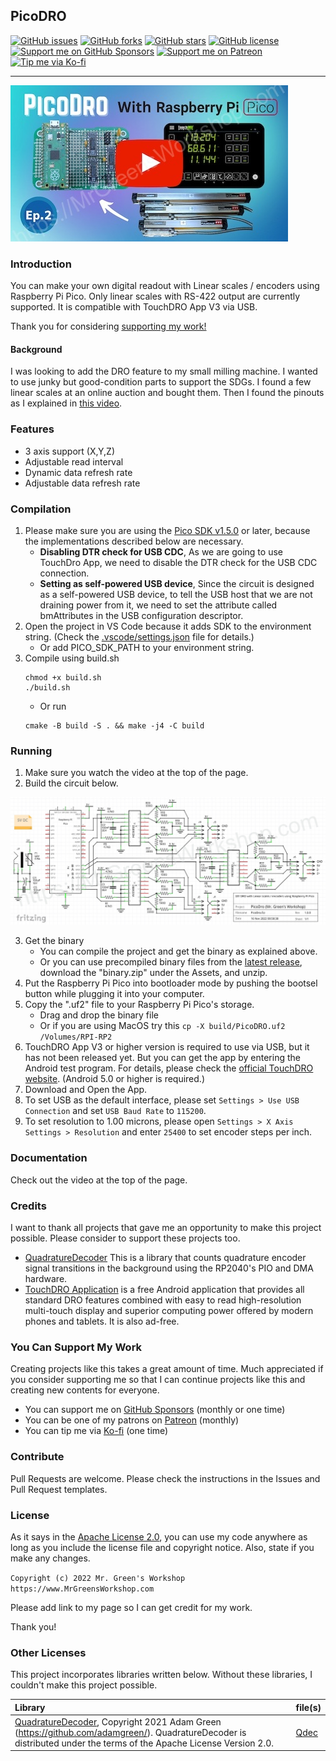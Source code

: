 ## PicoDRO

[<img src="https://img.shields.io/github/issues/MrGreensWorkshop/RasPiPicoSDK_PicoDRO" alt="GitHub issues" data-no-image-viewer>](https://github.com/MrGreensWorkshop/RasPiPicoSDK_PicoDRO/issues)
[<img src="https://img.shields.io/github/forks/MrGreensWorkshop/RasPiPicoSDK_PicoDRO" alt="GitHub forks" data-no-image-viewer>](https://github.com/MrGreensWorkshop/RasPiPicoSDK_PicoDRO/blob/main/README.md#readme)
[<img src="https://img.shields.io/github/stars/MrGreensWorkshop/RasPiPicoSDK_PicoDRO" alt="GitHub stars" data-no-image-viewer>](https://github.com/MrGreensWorkshop/RasPiPicoSDK_PicoDRO/blob/main/README.md#readme)
[<img src="https://img.shields.io/github/license/MrGreensWorkshop/RasPiPicoSDK_PicoDRO" alt="GitHub license" data-no-image-viewer>](https://github.com/MrGreensWorkshop/RasPiPicoSDK_PicoDRO/blob/main/LICENSE.txt)
[<img src="https://shields.io/badge/Github%20Sponsors-Support%20me-blue?logo=GitHub+Sponsors" alt="Support me on GitHub Sponsors" data-no-image-viewer>](https://github.com/sponsors/MrGreensWorkshop "Support me on GitHub Sponsors")
[<img src="https://shields.io/badge/Patreon-Support%20me-blue?logo=Patreon" alt="Support me on Patreon" data-no-image-viewer>](https://patreon.com/MrGreensWorkshop "Support me on Patreon")
[<img src="https://shields.io/badge/Ko--fi-Tip%20me-blue?logo=kofi" alt="Tip me via Ko-fi" data-no-image-viewer>](https://ko-fi.com/MrGreensWorkshop "Tip me via Ko-fi")

---

[<img src="/docs/video_pic.jpg" max-height="250" alt="DIY digital readout with Linear scales using Raspberry Pi Pico">](https://youtu.be/lGm3rTDp7nE)

### Introduction

You can make your own digital readout with Linear scales / encoders using Raspberry Pi Pico. Only linear scales with RS-422 output are currently supported. It is compatible with TouchDRO App V3 via USB.

Thank you for considering [supporting my work!](#you-can-support-my-work)

#### Background

I was looking to add the DRO feature to my small milling machine. I wanted to use junky but good-condition parts to support the SDGs. I found a few linear scales at an online auction and bought them. Then I found the pinouts as I explained in [this video](https://youtu.be/LyS_wd5C0y0).

### Features

- 3 axis support (X,Y,Z)
- Adjustable read interval
- Dynamic data refresh rate
- Adjustable data refresh rate

### Compilation

1. Please make sure you are using the [Pico SDK v1.5.0](https://github.com/raspberrypi/pico-sdk/releases/tag/1.5.0) or later, because the implementations described below are necessary.
    - **Disabling DTR check for USB CDC**, As we are going to use TouchDro App, we need to disable the DTR check for the USB CDC connection.
    - **Setting as self-powered USB device**, Since the circuit is designed as a self-powered USB device, to tell the USB host that we are not draining power from it, we need to set the attribute called bmAttributes in the USB configuration descriptor.
1. Open the project in VS Code because it adds SDK to the environment string. (Check the [.vscode/settings.json](https://github.com/MrGreensWorkshop/RasPiPicoSDK_PicoDRO/blob/main/.vscode/settings.json) file for details.)
    - Or add PICO_SDK_PATH to your environment string. 
1. Compile using build.sh 
    ```shell
    chmod +x build.sh
    ./build.sh
    ```
    - Or run
    ```shell
    cmake -B build -S . && make -j4 -C build
    ```
    
### Running

1. Make sure you watch the video at the top of the page.
2. Build the circuit below.

<img src="/docs/PicoDroCircuitDiagram.jpg" max-height="300" alt="DIY digital readout with Linear scales using Raspberry Pi Pico">

3. Get the binary
    - You can compile the project and get the binary as explained above.
    - Or you can use precompiled binary files from the [latest release](https://github.com/MrGreensWorkshop/RasPiPicoSDK_PicoDRO/releases/latest), download the "binary.zip" under the Assets, and unzip.
1. Put the Raspberry Pi Pico into bootloader mode by pushing the bootsel button while plugging it into your computer.
1. Copy the ".uf2" file to your Raspberry Pi Pico's storage.
    - Drag and drop the binary file
    - Or if you are using MacOS try this `cp -X build/PicoDRO.uf2 /Volumes/RPI-RP2`
1. TouchDRO App V3 or higher version is required to use via USB, but it has not been released yet. But you can get the app by entering the Android test program. For details, please check the [official TouchDRO website](https://www.touchdro.com/resources/info/touchdro-v3.html#accessToBetaTesting). (Android 5.0 or higher is required.)
1. Download and Open the App.
1. To set USB as the default interface, please set `Settings > Use USB Connection` and set `USB Baud Rate` to `115200`.
1. To set resolution to 1.00 microns, please open `Settings > X Axis Settings > Resolution` and enter `25400` to set encoder steps per inch.

### Documentation

Check out the video at the top of the page.

### Credits

I want to thank all projects that gave me an opportunity to make this project possible. Please consider to support these projects too.

- [QuadratureDecoder](https://github.com/adamgreen/QuadratureDecoder) This is a library that counts quadrature encoder signal transitions in the background using the RP2040's PIO and DMA hardware.
- [TouchDRO Application](https://www.touchdro.com/resources/dro-manual/features.html) is a free Android application that provides all standard DRO features combined with easy to read high-resolution multi-touch display and superior computing power offered by modern phones and tablets. It is also ad-free.

### You Can Support My Work

Creating projects like this takes a great amount of time. Much appreciated if you consider supporting me so that I can continue projects like this and creating new contents for everyone.

- You can support me on [GitHub Sponsors](https://github.com/sponsors/MrGreensWorkshop "Support me on GitHub Sponsors") (monthly or one time)
- You can be one of my patrons on [Patreon](https://patreon.com/MrGreensWorkshop "Be my Patron") (monthly)
- You can tip me via [Ko-fi](https://ko-fi.com/MrGreensWorkshop "Tip Me via Ko-fi") (one time)

### Contribute

Pull Requests are welcome. Please check the instructions in the Issues and Pull Request templates.
<!--
### Contributors

Thank you for your contributions!
-->
### License

As it says in the [Apache License 2.0](https://github.com/MrGreensWorkshop/RasPiPicoSDK_PicoDRO/blob/main/LICENSE.txt), you can use my code anywhere as long as you include the license file and copyright notice. Also, state if you make any changes.

`Copyright (c) 2022 Mr. Green's Workshop https://www.MrGreensWorkshop.com`

Please add link to my page so I can get credit for my work.

Thank you!

### Other Licenses

This project incorporates libraries written below. Without these libraries, I couldn't make this project possible.

| Library                              | file(s) |
| :----------------------------------- | ------- |
| [ QuadratureDecoder](https://github.com/adamgreen/QuadratureDecoder), Copyright 2021 Adam Green (https://github.com/adamgreen/). QuadratureDecoder is distributed under the terms of the Apache License Version 2.0. | [Qdec](https://github.com/MrGreensWorkshop/RasPiPicoSDK_PicoDRO/tree/cf4ea2f01e0efe79339fd23c5473e978ff1312fd/src/qdec) |
